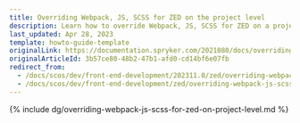 ```yaml
---
title: Overriding Webpack, JS, SCSS for ZED on the project level
description: Learn how to override Webpack, JS, SCSS for ZED on a project level
last_updated: Apr 28, 2023
template: howto-guide-template
originalLink: https://documentation.spryker.com/2021080/docs/overriding-webpack-js-scss-for-zed-on-project-level
originalArticleId: 3b57ce80-48b2-47b1-afd0-cd14bf6e07fb
redirect_from:
  - /docs/scos/dev/front-end-development/202311.0/zed/overriding-webpack-js-scss-for-zed-on-project-level.html
  - /docs/scos/dev/front-end-development/zed/overriding-webpack-js-scss-for-zed-on-project-level.html
---
```


{% include dg/overriding-webpack-js-scss-for-zed-on-project-level.md %} <!-- To edit, see /_includes/dg/overriding-webpack-js-scss-for-zed-on-project-level.md -->
